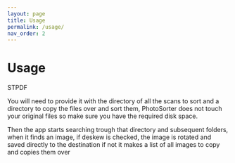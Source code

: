 ```yaml
---
layout: page
title: Usage
permalink: /usage/
nav_order: 2
---
```


# Usage

STPDF

You will need to provide it with the directory of all the scans to sort and a directory to copy the files over and sort them,
PhotoSorter does not touch your original files so make sure you have the required disk space.

Then the app starts searching trough that directory and subsequent folders,
when it finds an image, if deskew is checked, the image is rotated and saved directly to the destination
if not it makes a list of all images to copy and copies them over
